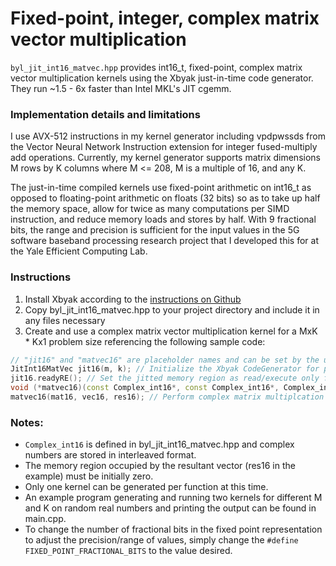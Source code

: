 # Fixed-point, integer, complex matrix vector multiplication

`byl_jit_int16_matvec.hpp` provides int16_t, fixed-point, complex matrix vector multiplication kernels using the Xbyak just-in-time code generator. They run ~1.5 - 6x faster than Intel MKL's JIT cgemm.


### Implementation details and limitations
I use AVX-512 instructions in my kernel generator including vpdpwssds from the Vector Neural Network Instruction extension for integer fused-multiply add operations. Currently, my kernel generator supports matrix dimensions M rows by K columns where M <= 208, M is a multiple of 16, and any K.

The just-in-time compiled kernels use fixed-point arithmetic on int16_t as opposed to floating-point arithmetic on floats (32 bits) so as to take up half the memory space, allow for twice as many computations per SIMD instruction, and reduce memory loads and stores by half. With 9 fractional bits, the range and precision is sufficient for the input values in the 5G software baseband processing research project that I developed this for at the Yale Efficient Computing Lab.

### Instructions
1. Install Xbyak according to the [instructions on Github](https://github.com/herumi/xbyak#install)
2. Copy byl_jit_int16_matvec.hpp to your project directory and include it in any files necessary
3. Create and use a complex matrix vector multiplication kernel for a MxK * Kx1 problem size referencing the following sample code:

```c++
// "jit16" and "matvec16" are placeholder names and can be set by the user
JitInt16MatVec jit16(m, k); // Initialize the Xbyak CodeGenerator for problem size MxK * Kx1
jit16.readyRE(); // Set the jitted memory region as read/execute only for security
void (*matvec16)(const Complex_int16*, const Complex_int16*, Complex_int16*) = jit16.getCode<void (*)(const Complex_int16*, const Complex_int16*, Complex_int16*)>(); // Store the function pointer in "matvec16"
matvec16(mat16, vec16, res16); // Perform complex matrix multiplcation on mat16 * vect16 = res16
```
### Notes:
* `Complex_int16` is defined in byl_jit_int16_matvec.hpp and complex numbers are stored in interleaved format.
* The memory region occupied by the resultant vector (res16 in the example) must be initially zero.
* Only one kernel can be generated per function at this time. 
* An example program generating and running two kernels for different M and K on random real numbers and printing the output can be found in main.cpp. 
* To change the number of fractional bits in the fixed point representation to adjust the precision/range of values, simply change the `#define FIXED_POINT_FRACTIONAL_BITS` to the value desired.



